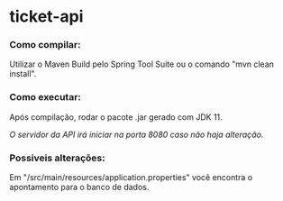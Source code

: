 # ticket-api

### Como compilar:
Utilizar o Maven Build pelo Spring Tool Suite ou o comando "mvn clean install".


### Como executar:
Após compilação, rodar o pacote .jar gerado com JDK 11.

*O servidor da API irá iniciar na porta 8080 caso não haja alteração.*

### Possiveis alterações:
Em "/src/main/resources/application.properties" você encontra o apontamento para o banco de dados.
